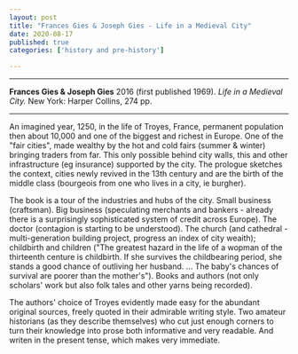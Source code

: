 ```yaml
---
layout: post
title: "Frances Gies & Joseph Gies - Life in a Medieval City"
date: 2020-08-17
published: true
categories: ['history and pre-history']

---
```



***
<b>Frances Gies & Joseph Gies</b> 2016 (first published 1969). _Life in a Medieval City._ New York: Harper Collins, 274 pp.

***


<img align="right" src="https://cdn.shopify.com/s/files/1/0285/2821/4050/products/9780062415189_e91d21fc-91d6-4c8e-a6c5-5f45ede0ff54.jpg?v=1598321226" alt="" />

An imagined year, 1250, in the life of Troyes, France, permanent population then about 10,000 and one of the biggest and richest in Europe. One of the "fair cities", made wealthy by the hot and cold fairs (summer & winter) bringing traders from far.  This only possible behind city walls, this and other infrastructure (eg insurance) supported by the city.  The prologue sketches the context, cities newly revived in the 13th century and are the birth of the middle class (bourgeois from one who lives in a city, ie burgher).  

The book is a tour of the industries and hubs of the city.  Small business (craftsman).  Big business (speculating merchants and bankers - already there is a surprisingly sophisticated system of credit across Europe).  The doctor (contagion is starting to be understood).  The church (and cathedral - multi-generation building project, progress an index of city weaith); childbirth and children ("The greatest hazard in the life of a wopman of the thirteenth centure is childbirth.  If she survives the childbearing period, she stands a good chance of outliving her husband. ... The baby's chances of survival are poorer than the mother's").  Books and authors (not only scholars' work but also folk tales and other yarns being recorded).





The authors' choice of Troyes evidently made easy for the abundant original sources, freely quoted in their admirable writing style.  Two amateur historians (as they describe themselves) who cut just enough corners to turn their knowledge into prose both informative and very readable.   And writen in the present tense, which makes very immediate.
